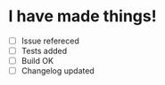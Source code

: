 # I have made things!

<!-- 
Thank you for your contribution.
Please use the following checklist (insofar applicable) 
to make sure you didn't miss anything.
-->

- [ ] Issue refereced
- [ ] Tests added
- [ ] Build OK
- [ ] Changelog updated
